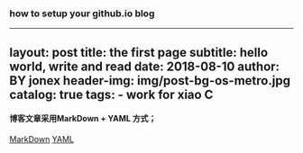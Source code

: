 ### how to setup your github.io blog
---
layout: post
title: the first page
subtitle: hello world, write and read
date: 2018-08-10
author: BY jonex
header-img: img/post-bg-os-metro.jpg
catalog: true
tags: 
	- work for xiao C
---

#### 博客文章采用MarkDown + YAML 方式；
[MarkDown](https://sspai.com/post/25137)
[YAML](http://www.ruanyifeng.com/blog/2016/07/yaml.html?f=tt)
